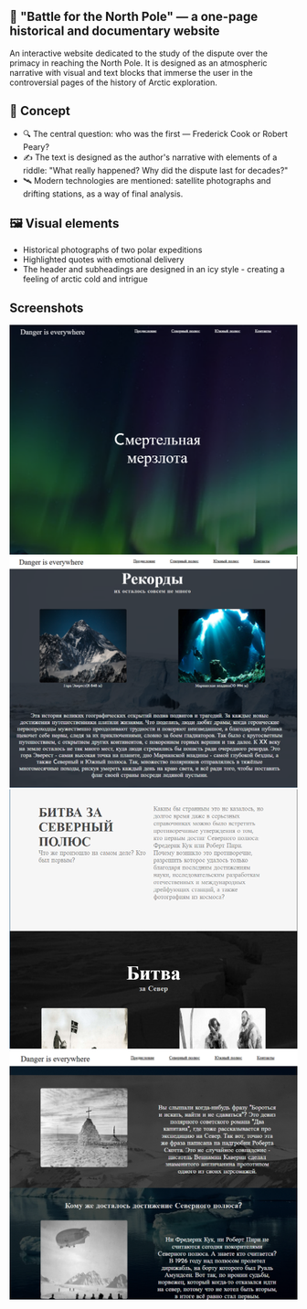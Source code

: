 ## 🧭 "Battle for the North Pole" — a one-page historical and documentary website
An interactive website dedicated to the study of the dispute over the primacy in reaching the North Pole. It is designed as an atmospheric narrative with visual and text blocks that immerse the user in the controversial pages of the history of Arctic exploration.

## 📘 Concept
- 🔍 The central question: who was the first — Frederick Cook or Robert Peary?
- ✍️ The text is designed as the author's narrative with elements of a riddle: "What really happened? Why did the dispute last for decades?"
- 🛰 Modern technologies are mentioned: satellite photographs and drifting stations, as a way of final analysis.

## 🖼 Visual elements
- Historical photographs of two polar expeditions
- Highlighted quotes with emotional delivery
- The header and subheadings are designed in an icy style - creating a feeling of arctic cold and intrigue

## Screenshots
![Site](img_readme/1.png)
![Site](img_readme/2.png)
![Site](img_readme/3.png)
![Site](img_readme/4.png)
